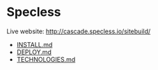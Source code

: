 # Specless

Live website: http://cascade.specless.io/sitebuild/

- [INSTALL.md](INSTALL.md)
- [DEPLOY.md](DEPLOY.md)
- [TECHNOLOGIES.md](TECHNOLOGIES.md)
